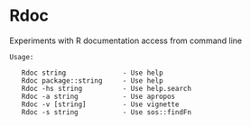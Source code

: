 # Rdoc

Experiments with R documentation access from command line

```
Usage:

   Rdoc string              - Use help
   Rdoc package::string     - Use help
   Rdoc -hs string          - Use help.search
   Rdoc -a string           - Use apropos
   Rdoc -v [string]         - Use vignette
   Rdoc -s string           - Use sos::findFn

```